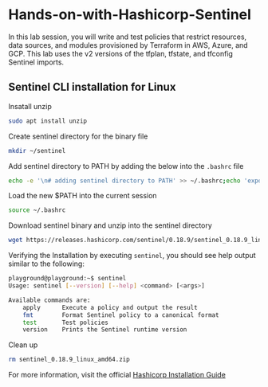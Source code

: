 # Hands-on-with-Hashicorp-Sentinel

In this lab session, you will write and test policies that restrict resources, data sources, and modules provisioned by Terraform in AWS, Azure, and GCP. This lab uses the v2 versions of the tfplan, tfstate, and tfconfig Sentinel imports.

## Sentinel CLI installation for Linux 

Insatall unzip
```Bash
sudo apt install unzip
```

Create sentinel directory for the binary file
```Bash
mkdir ~/sentinel
```

Add sentinel directory to PATH by adding the below into the `.bashrc` file
```Bash
echo -e '\n# adding sentinel directory to PATH' >> ~/.bashrc;echo 'export PATH="$HOME/sentinel:$PATH"' >> ~/.bashrc
```

Load the new $PATH into the current session
```Bash
source ~/.bashrc
```

Download sentinel binary and unzip into the sentinel directory
```Bash
wget https://releases.hashicorp.com/sentinel/0.18.9/sentinel_0.18.9_linux_amd64.zip; unzip sentinel_0.18.9_linux_amd64.zip -d ~/sentinel;
```
Verifying the Installation by executing `sentinel`, you should see help output similar to the following:
```Bash
playground@playground:~$ sentinel
Usage: sentinel [--version] [--help] <command> [<args>]

Available commands are:
    apply      Execute a policy and output the result
    fmt        Format Sentinel policy to a canonical format
    test       Test policies
    version    Prints the Sentinel runtime version
```

Clean up
```Bash
rm sentinel_0.18.9_linux_amd64.zip
```

For more information, visit the official [Hashicorp Installation Guide](https://docs.hashicorp.com/sentinel/intro/getting-started/install)
